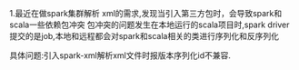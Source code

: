 1.最近在做spark集群解析
xml的需求,发现当引入第三方包时，会导致spark和scala一些依赖包冲突
包冲突的问题发生在本地运行的scala项目时,spark driver提交的是job,本地和远程都会对spark和scala相关的类进行序列化和反序列化  

具体问题:引入spark-xml解析xml文件时报版本序列化id不兼容.